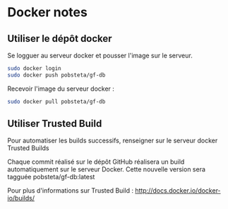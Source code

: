 Docker notes
============

Utiliser le dépôt docker
------------------------

Se logguer au serveur docker et pousser l'image sur le serveur.

```sh
sudo docker login
sudo docker push pobsteta/gf-db
```

Recevoir l'image du serveur docker :

```sh
sudo docker pull pobsteta/gf-db
```

Utiliser Trusted Build
----------------------

Pour automatiser les builds successifs, renseigner sur le serveur docker Trusted Builds

Chaque commit réalisé sur le dépôt GitHub réalisera un build automatiquement sur le serveur Docker.
Cette nouvelle version sera tagguée pobsteta/gf-db:latest

Pour plus d'informations sur Trusted Build : http://docs.docker.io/docker-io/builds/
